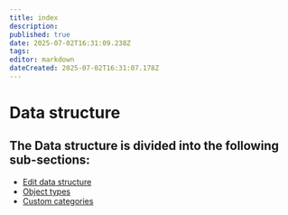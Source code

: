 ```yaml
---
title: index
description: 
published: true
date: 2025-07-02T16:31:09.238Z
tags: 
editor: markdown
dateCreated: 2025-07-02T16:31:07.178Z
---
```


# Data structure

## The Data structure is divided into the following sub-sections:

- [Edit data structure](./edit-data-structure.md)
- [Object types](./object-types.md)
- [Custom categories](./custom-categories.md)
